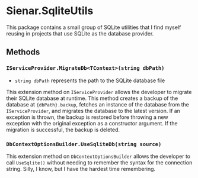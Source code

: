 ﻿# Sienar.SqliteUtils

This package contains a small group of SQLite utilities that I find myself reusing in projects that use SQLite as the database provider.

## Methods

### `IServiceProvider.MigrateDb<TContext>(string dbPath)`

- `string dbPath` represents the path to the SQLite database file

This extension method on `IServiceProvider` allows the developer to migrate their SQLite database at runtime. This method creates a backup of the database at `{dbPath}.backup`, fetches an instance of the database from the `IServiceProvider`, and migrates the database to the latest version. If an exception is thrown, the backup is restored before throwing a new exception with the original exception as a constructor argument. If the migration is successful, the backup is deleted.

### `DbContextOptionsBuilder.UseSqliteDb(string source)`

This extension method on `DbContextOptionsBuilder` allows the developer to call `UseSqlite()` without needing to remember the syntax for the connection string. Silly, I know, but I have the hardest time remembering.
